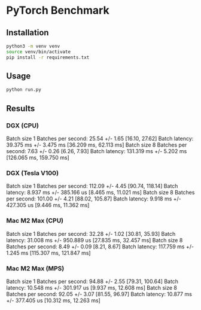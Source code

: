 # PyTorch Benchmark

## Installation

```bash
python3 -m venv venv
source venv/bin/activate
pip install -r requirements.txt
```

## Usage

```bash
python run.py
```

## Results

### DGX (CPU)

Batch size  1
  Batches per second: 25.54 +/- 1.65 [16.10, 27.62]
  Batch latency: 39.375 ms +/- 3.475 ms [36.209 ms, 62.113 ms]
Batch size  8
  Batches per second: 7.63 +/- 0.26 [6.26, 7.93]
  Batch latency: 131.319 ms +/- 5.202 ms [126.065 ms, 159.750 ms]

### DGX (Tesla V100)

Batch size  1
  Batches per second: 112.09 +/- 4.45 [90.74, 118.14]
  Batch latency: 8.937 ms +/- 385.166 us [8.465 ms, 11.021 ms]
Batch size  8
  Batches per second: 101.00 +/- 4.21 [88.02, 105.87]
  Batch latency: 9.918 ms +/- 427.305 us [9.446 ms, 11.362 ms]

### Mac M2 Max (CPU)

Batch size  1
  Batches per second: 32.28 +/- 1.02 [30.81, 35.93]
  Batch latency: 31.008 ms +/- 950.889 us [27.835 ms, 32.457 ms]
Batch size  8
  Batches per second: 8.49 +/- 0.09 [8.21, 8.67]
  Batch latency: 117.759 ms +/- 1.245 ms [115.307 ms, 121.847 ms]

### Mac M2 Max (MPS)

Batch size  1
  Batches per second: 94.88 +/- 2.55 [79.31, 100.64]
  Batch latency: 10.548 ms +/- 301.917 us [9.937 ms, 12.608 ms]
Batch size  8
  Batches per second: 92.05 +/- 3.07 [81.55, 96.97]
  Batch latency: 10.877 ms +/- 377.405 us [10.312 ms, 12.263 ms]

